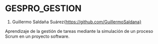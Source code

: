 # GESPRO_GESTION

  1. Guillermo Saldaña Suárez{https://github.com/GuillermoSaldana}

Aprendizaje de la gestión de tareas mediante la simulación de un proceso Scrum en un proyecto software.
